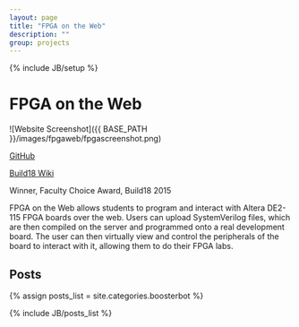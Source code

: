 ```yaml
---
layout: page
title: "FPGA on the Web"
description: ""
group: projects
---
```

{% include JB/setup %}

FPGA on the Web
================

![Website Screenshot]({{ BASE_PATH }}/images/fpgaweb/fpgascreenshot.png)

[GitHub](https://github.com/build18-fpga-on-the-web)

[Build18 Wiki](http://build18.org/wiki/index.php/FPGA_on_the_Web!)

Winner, Faculty Choice Award, Build18 2015

FPGA on the Web allows students to program and interact with Altera DE2-115 FPGA boards over the web. Users can upload SystemVerilog files, which are then compiled on the server and programmed onto a real development board. The user can then virtually view and control the peripherals of the board to interact with it, allowing them to do their FPGA labs.

Posts
-----
{% assign posts_list = site.categories.boosterbot %}
<html>
{% include JB/posts_list %}
</html>


